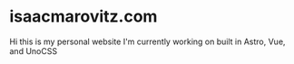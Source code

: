 # isaacmarovitz.com

Hi this is my personal website I'm currently working on built in Astro, Vue, and UnoCSS
